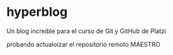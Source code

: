 # hyperblog
Un blog increíble para el curso de Git y GitHub de Platzi 

probando actualoizar el repositorio remoto MAESTRO